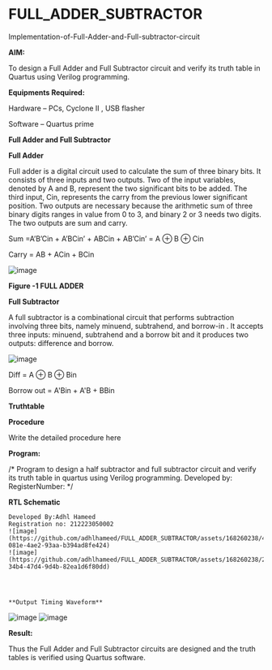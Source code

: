 # FULL_ADDER_SUBTRACTOR

Implementation-of-Full-Adder-and-Full-subtractor-circuit

**AIM:**

To design a Full Adder and Full Subtractor circuit and verify its truth table in Quartus using Verilog programming.

**Equipments Required:**

Hardware – PCs, Cyclone II , USB flasher

Software – Quartus prime

**Full Adder and Full Subtractor**

**Full Adder**

Full adder is a digital circuit used to calculate the sum of three binary bits. It consists of three inputs and two outputs. Two of the input variables, denoted by A and B, represent the two significant bits to be added. The third input, Cin, represents the carry from the previous lower significant position. Two outputs are necessary because the arithmetic sum of three binary digits ranges in value from 0 to 3, and binary 2 or 3 needs two digits. The two outputs are sum and carry.

Sum =A’B’Cin + A’BCin’ + ABCin + AB’Cin’ = A ⊕ B ⊕ Cin 

Carry = AB + ACin + BCin

![image](https://github.com/naavaneetha/FULL_ADDER_SUBTRACTOR/assets/154305477/0f30ba51-5ffb-4198-845f-18e054f675e7)

**Figure -1 FULL ADDER**

**Full Subtractor**

A full subtractor is a combinational circuit that performs subtraction involving three bits, namely minuend, subtrahend, and borrow-in . It accepts three inputs: minuend, subtrahend and a borrow bit and it produces two outputs: difference and borrow.

![image](https://github.com/naavaneetha/FULL_ADDER_SUBTRACTOR/assets/154305477/02b24f51-ab51-4304-9ad6-7b81ffc1ead5)

Diff = A ⊕ B ⊕ Bin 

Borrow out = A'Bin + A'B + BBin

**Truthtable**

**Procedure**

Write the detailed procedure here

**Program:**

/* Program to design a half subtractor and full subtractor circuit and verify its truth table in quartus using Verilog programming. Developed by: RegisterNumber:
*/

**RTL Schematic**
```
Developed By:Adhl Hameed
Registration no: 212223050002
![image](https://github.com/adhlhameed/FULL_ADDER_SUBTRACTOR/assets/168260238/425afa74-081e-4ae2-93aa-b394ad8fe424)
![image](https://github.com/adhlhameed/FULL_ADDER_SUBTRACTOR/assets/168260238/209461b8-34b4-47d4-9d4b-82ea1d6f80dd)




**Output Timing Waveform**
```
![image](https://github.com/adhlhameed/FULL_ADDER_SUBTRACTOR/assets/168260238/f8bc39d0-7976-45b7-8cbe-ecfcc67a3b7c)
![image](https://github.com/adhlhameed/FULL_ADDER_SUBTRACTOR/assets/168260238/9e5e4535-22c7-4591-9d46-0e350d81f411)



**Result:**

Thus the Full Adder and Full Subtractor circuits are designed and the truth tables is verified using Quartus software.



